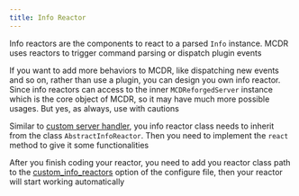 ```yaml
---
title: Info Reactor
---
```


Info reactors are the components to react to a parsed `Info` instance.
MCDR uses reactors to trigger command parsing or dispatch plugin events

If you want to add more behaviors to MCDR, like dispatching new events
and so on, rather than use a plugin, you can design you own info
reactor. Since info reactors can access to the inner `MCDReforgedServer`
instance which is the core object of MCDR, so it may have much more
possible usages. But yes, as always, use with cautions

Similar to [custom server handler](handler.html), you info reactor class
needs to inherit from the class `AbstractInfoReactor`. Then you need to
implement the `react` method to give it some functionalities

After you finish coding your reactor, you need to add you reactor class
path to the
[custom_info_reactors](../configure.html#custom-info-reactors) option of
the configure file, then your reactor will start working automatically
